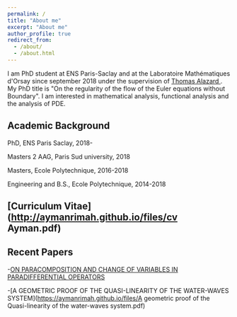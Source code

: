 ```yaml
---
permalink: /
title: "About me"
excerpt: "About me"
author_profile: true
redirect_from: 
  - /about/
  - /about.html
---
```


I am PhD student at ENS Paris-Saclay and at the Laboratoire Mathématiques d'Orsay since september 2018 under the supervision of [Thomas Alazard ](http://talazard.perso.math.cnrs.fr/) . My PhD title is "On the regularity of the flow of the Euler equations without Boundary". I am interested in mathematical analysis, functional analysis and the analysis of PDE.


## Academic Background
PhD, ENS Paris Saclay, 2018- 

Masters 2 AAG, Paris Sud university, 2018

Masters, Ecole Polytechnique, 2016-2018

Engineering and B.S., Ecole Polytechnique, 2014-2018


## [Curriculum Vitae](http://aymanrimah.github.io/files/cv Ayman.pdf)

## Recent Papers
-[ON PARACOMPOSITION AND CHANGE OF VARIABLES IN
PARADIFFERENTIAL OPERATORS](http://aymanrimah.github.io/files/Paracomposition.pdf)

-[A GEOMETRIC PROOF OF THE QUASI-LINEARITY OF THE
WATER-WAVES SYSTEM](https://aymanrimah.github.io/files/A geometric proof of the Quasi-linearity of the water-waves system.pdf)

